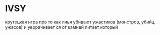 # IVSY
крутецкая игра про то как лиья убивают ужастиков (монстров, убийц, ужасов) и уворачивает ся от камней литает который
